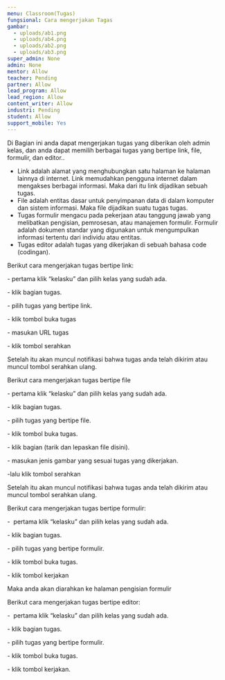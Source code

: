 ```yaml
---
menu: Classroom(Tugas)
fungsional: Cara mengerjakan Tagas
gambar:
  - uploads/ab1.png
  - uploads/ab4.png
  - uploads/ab2.png
  - uploads/ab3.png
super_admin: None
admin: None
mentor: Allow
teacher: Pending
partner: Allow
lead_program: Allow
lead_region: Allow
content_writer: Allow
industri: Pending
student: Allow
support_mobile: Yes
---
```

Di Bagian ini anda dapat mengerjakan tugas yang diberikan oleh admin kelas, dan anda dapat memilih berbagai tugas yang bertipe link, file, formulir, dan editor..

* Link adalah alamat yang menghubungkan satu halaman ke halaman lainnya di internet. Link memudahkan pengguna internet dalam mengakses berbagai informasi. Maka dari itu link dijadikan sebuah tugas.
* File adalah entitas dasar untuk penyimpanan data di dalam komputer dan sistem informasi. Maka file dijadikan suatu tugas tugas.
* Tugas formulir mengacu pada pekerjaan atau tanggung jawab yang melibatkan pengisian, pemrosesan, atau manajemen formulir. Formulir adalah dokumen standar yang digunakan untuk mengumpulkan informasi tertentu dari individu atau entitas.
* Tugas editor adalah tugas yang dikerjakan di sebuah bahasa code (codingan).

Berikut cara mengerjakan tugas bertipe link:

\- pertama klik “kelasku” dan pilih kelas yang sudah ada.

\- klik bagian tugas.

\- pilih tugas yang bertipe link.

\- klik tombol buka tugas

\- masukan URL tugas 

\- klik tombol serahkan

Setelah itu akan muncul notifikasi bahwa tugas anda telah dikirim atau muncul tombol serahkan ulang.

Berikut cara mengerjakan tugas bertipe file

\- pertama klik “kelasku” dan pilih kelas yang sudah ada.

\- klik bagian tugas.

\- pilih tugas yang bertipe file.

\- klik tombol buka tugas.

\- klik bagian (tarik dan lepaskan file disini).

\- masukan jenis gambar yang sesuai tugas yang dikerjakan.

\-lalu klik tombol serahkan

Setelah itu akan muncul notifikasi bahwa tugas anda telah dikirim atau muncul tombol serahkan ulang.

Berikut cara mengerjakan tugas bertipe formulir:

\-  pertama klik “kelasku” dan pilih kelas yang sudah ada.

\- klik bagian tugas.

\- pilih tugas yang bertipe formulir.

\- klik tombol buka tugas.

\- klik tombol kerjakan

Maka anda akan diarahkan ke halaman pengisian formulir

Berikut cara mengerjakan tugas bertipe editor:

\-  pertama klik “kelasku” dan pilih kelas yang sudah ada.

\- klik bagian tugas.

\- pilih tugas yang bertipe formulir.

\- klik tombol buka tugas.

\- klik tombol kerjakan.